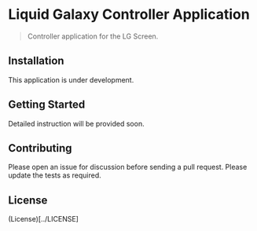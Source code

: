 # Liquid Galaxy Controller Application

> Controller application for the LG Screen.

## Installation

This application is under development.

## Getting Started

Detailed instruction will be provided soon.

## Contributing

Please open an issue for discussion before sending a pull request. Please update the tests as required.

## License

(License)[../LICENSE]
